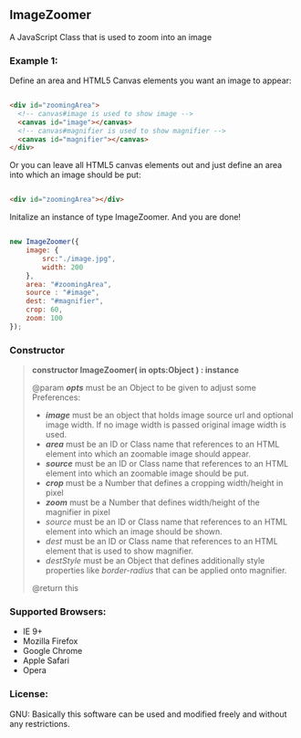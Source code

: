 <h2>ImageZoomer</h2>
<p>A JavaScript Class that is used to zoom into an image</p>

<h3>Example 1:</h3>
<p>Define an area and HTML5 Canvas elements you want an image to appear:</p>

```html

<div id="zoomingArea">
  <!-- canvas#image is used to show image -->
  <canvas id="image"></canvas>
  <!-- canvas#magnifier is used to show magnifier -->
  <canvas id="magnifier"></canvas>
</div>

```

<p>Or you can leave all HTML5 canvas elements out and just define an area into which an image should be put:</p>

```html

<div id="zoomingArea"></div>

```

<p>Initalize an instance of type ImageZoomer. And you are done!</p>

```javascript

new ImageZoomer({
	image: {
	    src:"./image.jpg",
	    width: 200
	},
	area: "#zoomingArea",
	source : "#image",
	dest: "#magnifier",
	crop: 60,
	zoom: 100
});

```

<h3>Constructor</h3>

<blockquote>

  <p><b>constructor ImageZoomer( in opts:Object ) : instance</b></p>
  <p>
	@param <b><i>opts</i></b> must be an Object to be given to adjust some Preferences:
	<ul>
         <li><b><i>image</i></b> must be an object that holds image source url and optional image width. If no image width is passed original image width is used.</b></li>
	  <li><b><i>area</i></b> must be an ID or Class name that references to an HTML element into which an zoomable image should appear.</b></li>
	  <li><b><i>source</i></b> must be an ID or Class name that references to an HTML element into which an zoomable image should be put.</b></li>
          <li><b><i>crop</i></b> must be a Number that defines a cropping width/height in pixel</b></li>
	  <li><b><i>zoom</i></b> must be a Number that defines width/height of the magnifier in pixel</b></li>
	  <li><i>source</i> must be an ID or Class name that references to an HTML element into which an image should be shown.</b></li>
	  <li><i>dest</i> must be an ID or Class name that references to an HTML element that is used to show magnifier.</b></li>
	  <li><i>destStyle</i> must be an Object that defines additionally style properties like <i>border-radius</i> that can be applied onto magnifier.</b></li>
	</ul>
  </p>

  <p>@return this</p>
	
</blockquote>


<h3>Supported Browsers:</h3>

<ul>
  <li>IE 9+</li>
  <li>Mozilla Firefox</li>
  <li>Google Chrome</li>
  <li>Apple Safari</li>
  <li>Opera</li>
</ul>

<h3>License:</h3>
GNU: Basically this software can be used and modified freely and without any restrictions.
